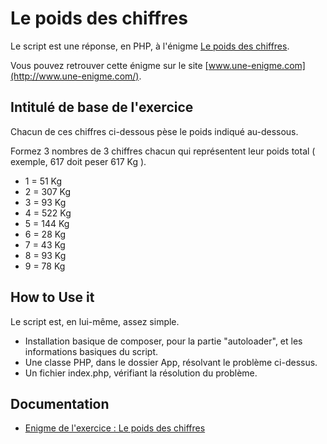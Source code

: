Le poids des chiffres
=============
Le script est une réponse, en PHP, à l'énigme [Le poids des chiffres](http://www.une-enigme.com/le-poids-des-chiffres-1890.html).
 
Vous pouvez retrouver cette énigme sur le site  [www.une-enigme.com](http://www.une-enigme.com/).

## Intitulé de base de l'exercice
Chacun de ces chiffres ci-dessous pèse le poids indiqué au-dessous.

Formez 3 nombres de 3 chiffres chacun qui représentent leur poids total ( exemple, 617 doit peser 617 Kg ).

* 1 = 51 Kg
* 2 = 307 Kg
* 3 = 93 Kg
* 4 = 522 Kg
* 5 = 144 Kg
* 6 = 28 Kg
* 7 = 43 Kg
* 8 = 93 Kg
* 9 = 78 Kg

## How to Use it
Le script est, en lui-même, assez simple.
* Installation basique de composer, pour la partie "autoloader", et les informations basiques du script.
* Une classe PHP, dans le dossier App, résolvant le problème ci-dessus.
* Un fichier index.php, vérifiant la résolution du problème.

## Documentation
* [Enigme de l'exercice : Le poids des chiffres](http://www.une-enigme.com/le-poids-des-chiffres-1890.html)